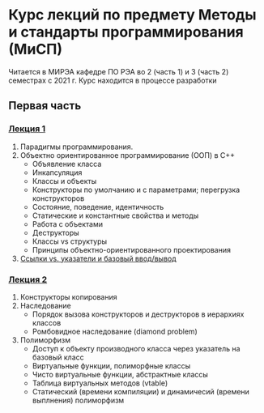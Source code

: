 # Курс лекций по предмету Методы и стандарты программирования (МиСП)
Читается в МИРЭА кафедре ПО РЭА во 2 (часть 1) и 3 (часть 2) семестрах с 2021 г.
Курс находится в процессе разработки

## Первая часть
### [Лекция 1](pt1/lectures/lecture1)
1. Парадигмы программирования. 
2. Объектно ориентированное программирование (ООП) в C++
   * Объявление класса
   * Инкапсуляция
   * Классы и объекты
   * Конструкторы по умолчанию и с параметрами; перегрузка конструкторов
   * Состояние, поведение, идентичность
   * Статические и константные свойства и методы
   * Работа с объектами
   * Деструкторы
   * Классы vs структуры
   * Принципы объектно-ориентированного проектирования
3. [Ссылки vs. указатели и базовый ввод/вывод](pt1/lectures/lecture1/examples/2_pointers_references)

### [Лекция 2](pt1/lectures/lecture2)
1. Конструкторы копирования
2. Наследование
   * Порядок вызова конструкторов и деструкторов в иерархиях классов
   * Ромбовидное наследование (diamond problem)
3. Полиморфизм
   * Доступ к объекту производного класса через указатель на базовый класс
   * Виртуальные функции, полиморфные классы
   * Чисто виртуальные функции, абстрактные классы
   * Таблица виртуальных методов (vtable)
   * Статический (времени компиляции) и динамичесий (времени выплнения) полиморфизм

